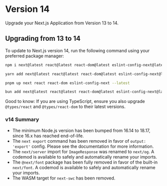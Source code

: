 # Version 14

Upgrade your Next.js Application from Version 13 to 14.

## Upgrading from 13 to 14

To update to Next.js version 14, run the following command using your preferred package manager:

```bash
npm i next@latest react@latest react-dom@latest eslint-config-next@latest
```

```bash
yarn add next@latest react@latest react-dom@latest eslint-config-next@latest
```

```bash
pnpm up next react react-dom eslint-config-next --latest
```

```bash
bun add next@latest react@latest react-dom@latest eslint-config-next@latest
```

Good to know: If you are using TypeScript, ensure you also upgrade `@types/react` and `@types/react-dom` to their latest versions.

### v14 Summary

- The minimum Node.js version has been bumped from 16.14 to 18.17, since 16.x has reached end-of-life.
- The `next export` command has been removed in favor of `output: 'export'` config. Please see the documentation for more information.
- The `next/server` import for `ImageResponse` was renamed to `next/og`. A codemod is available to safely and automatically rename your imports.
- The `@next/font` package has been fully removed in favor of the built-in `next/font`. A codemod is available to safely and automatically rename your imports.
- The WASM target for `next-swc` has been removed.